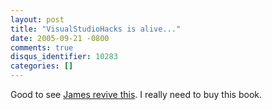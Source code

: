 ```yaml
---
layout: post
title: "VisualStudioHacks is alive..."
date: 2005-09-21 -0800
comments: true
disqus_identifier: 10283
categories: []
---
```

Good to see [James revive
this](http://dotavery.com/blog/archive/2005/09/21/5145.aspx). I really
need to buy this book.

